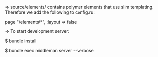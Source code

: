 => source/elements/ contains polymer elements that use slim templating. Therefore we add the following to config.ru:

page "/elements/*", :layout => false

=> To start development server:

$ bundle install

$ bundle exec middleman server --verbose
